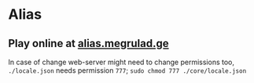 # Alias 
## Play online at <a href="https://alias.megrulad.ge"> alias.megrulad.ge </a>

In case of change web-server might need to change permissions too, `./locale.json` needs permission `777`; `sudo chmod 777 ./core/locale.json`


